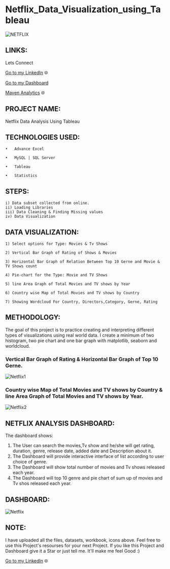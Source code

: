 # Netflix_Data_Visualization_using_Tableau

![NETFLIX](https://user-images.githubusercontent.com/124501309/224610912-3728b852-8844-419c-b668-82c6d4ceec23.png)

## LINKS: 

Lets Connect

[Go to my LinkedIn](https://www.linkedin.com/in/brahm-dev-tiwari) 🌐

[Go to my Dashboard](https://public.tableau.com/views/Netflix_Visualization_Analysis/Netflix?:language=en-US&:display_count=n&:origin=viz_share_link)

[Maven Analytics](https://mavenanalytics.io/project/5796) 🌐

## PROJECT NAME: 

Netflix Data Analysis Using Tableau 


## TECHNOLOGIES USED:

    •	Advance Excel

    •	MySQL | SQL Server

    •	Tableau

    •	Statistics
    
## STEPS:

    i) Data subset collected from online.
    ii) Loading Libraries
    iii) Data Cleaning & Finding Missing values
    iv) Data Visualization
    
## DATA VISUALIZATION: 


    1) Select options for Type: Movies & Tv Shows
    
    2) Vertical Bar Graph of Rating of Shows & Movies
    
    3) Horizontal Bar Graph of Relation Between Top 10 Gerne and Movie & TV Shows count
    
    4) Pie-chart for the Type: Movie and TV Shows
    
    5) line Area Graph of Total Movies and TV shows by Year
    
    6) Country wise Map of Total Movies and TV shows by Country
    
    7) Showing Wordcloud For Country, Directors,Category, Gerne, Rating
    

## METHODOLOGY:


The goal of this project is to practice creating and interpreting different types of visualizations using real world data. I create a minimum of two histogram, two pie chart and one bar graph with matplotlib, seaborn and worldcloud.

### Vertical Bar Graph of Rating & Horizontal Bar Graph of Top 10 Gerne.

![Netflix1](https://user-images.githubusercontent.com/124501309/218270328-913ef05d-c6dc-478c-93ef-cc1dacdc1751.jpg)



### Country wise Map of Total Movies and TV shows by Country & line Area Graph of Total Movies and TV shows by Year.

![Netflix2](https://user-images.githubusercontent.com/124501309/218270348-03ad03b0-c9aa-4b19-a3fe-afe13298e67a.jpg)



## NETFLIX ANALYSIS DASHBOARD:

The dashboard shows:

1) The User can search the movies,Tv show and he/she will get rating, duration, genre, release date, added date and Description about it.
2) The Dashboard will provide interactive interface of list according to user choice of genre.
3) The Dashboard will show total number of movies and Tv shows released each year. 
4) The Dashboard will top 10 genre and pie chart of sum up of movies and Tv shos released each year.

## DASHBOARD:

![Netflix](https://user-images.githubusercontent.com/124501309/218270123-35907b8d-1ca2-4a7a-8087-5999b55c31f1.png)

## NOTE:

I have uploaded all the files, datasets, workbook, icons above. Feel free to use this Project's resourses for your next Project. If you like this Project and Dashboard give it a Star or just tell me. It'll make me feel Good :)

[Go to my LinkedIn](https://www.linkedin.com/in/brahm-dev-tiwari) 🌐

